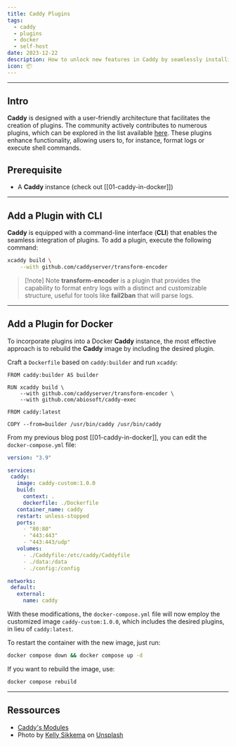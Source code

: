```yaml
---
title: Caddy Plugins
tags:
  - caddy
  - plugins
  - docker
  - self-host
date: 2023-12-22
description: How to unlock new features in Caddy by seamlessly installing plugins in a native or Docker environment.
icon: 📦
---
```


---

## Intro

**Caddy** is designed with a user-friendly architecture that facilitates the creation of plugins. The community actively contributes to numerous plugins, which can be explored in the list available [here](https://caddyserver.com/docs/modules/). These plugins enhance functionality, allowing users to, for instance, format logs or execute shell commands.

## Prerequisite

- A **Caddy** instance (check out [[01-caddy-in-docker]])

---

## Add a Plugin with CLI

**Caddy** is equipped with a command-line interface (**CLI**) that enables the seamless integration of plugins. To add a plugin, execute the following command:

```bash
xcaddy build \
    --with github.com/caddyserver/transform-encoder
```

> [!note] Note
> **transform-encoder** is a plugin that provides the capability to format entry logs with a distinct and customizable structure, useful for tools like **fail2ban** that will parse logs.

---

## Add a Plugin for Docker

To incorporate plugins into a Docker **Caddy** instance, the most effective approach is to rebuild the **Caddy** image by including the desired plugin.

Craft a `Dockerfile` based on `caddy:builder` and run `xcaddy`:

```docker
FROM caddy:builder AS builder

RUN xcaddy build \
	--with github.com/caddyserver/transform-encoder \
	--with github.com/abiosoft/caddy-exec

FROM caddy:latest

COPY --from=builder /usr/bin/caddy /usr/bin/caddy
```

From my previous blog post [[01-caddy-in-docker]], you can edit the `docker-compose.yml` file:

```yml {5-8}
version: "3.9"

services:
 caddy:
   image: caddy-custom:1.0.0
   build:
     context: .
     dockerfile: ./Dockerfile
   container_name: caddy
   restart: unless-stopped
   ports:
     - "80:80"
     - "443:443"
     - "443:443/udp"
   volumes:
     - ./Caddyfile:/etc/caddy/Caddyfile
     - ./data:/data
	 - ./config:/config

networks:
 default:
   external:
     name: caddy
```

With these modifications, the `docker-compose.yml` file will now employ the customized image `caddy-custom:1.0.0`, which includes the desired plugins, in lieu of `caddy:latest`.

To restart the container with the new image, just run:

```bash
docker compose down && docker compose up -d
```

If you want to rebuild the image, use:

```bash
docker compose rebuild
```

---

## Ressources

- [Caddy's Modules](https://caddyserver.com/docs/modules/)
- Photo by [Kelly Sikkema](https://unsplash.com/@kellysikkema?utm_content=creditCopyText&utm_medium=referral&utm_source=unsplash) on [Unsplash](https://unsplash.com/photos/black-usb-cable-plugged-in-white-electric-socket-7alo7OJVNVw?utm_content=creditCopyText&utm_medium=referral&utm_source=unsplash)
